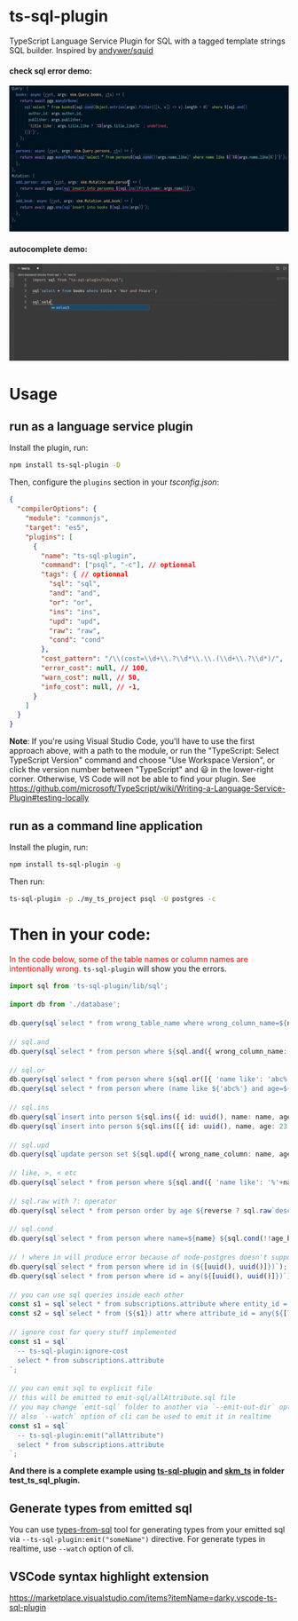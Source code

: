 # ts-sql-plugin
TypeScript Language Service Plugin for SQL with a tagged template strings SQL builder. Inspired by [andywer/squid](https://github.com/andywer/squid)

#### check sql error demo:
![readme_0](./docs/readme_0.gif)

#### autocomplete demo:
![autocomplete](./docs/autocomplete.gif)

# Usage

## run as a language service plugin

Install the plugin, run:

```sh
npm install ts-sql-plugin -D
```

Then, configure the `plugins` section in your *tsconfig.json*:

```json
{
  "compilerOptions": {
    "module": "commonjs",
    "target": "es5",
    "plugins": [
      {
        "name": "ts-sql-plugin",
        "command": ["psql", "-c"], // optionnal
        "tags": { // optionnal
          "sql": "sql",
          "and": "and",
          "or": "or",
          "ins": "ins",
          "upd": "upd",
          "raw": "raw",
          "cond": "cond"
        },
        "cost_pattern": "/\\(cost=\\d+\\.?\\d*\\.\\.(\\d+\\.?\\d*)/",
        "error_cost": null, // 100,
        "warn_cost": null, // 50,
        "info_cost": null, // -1,
      }
    ]
  }
}
```

**Note**: If you're using Visual Studio Code, you'll have to use the first approach above, with a
path to the module, or run the "TypeScript: Select TypeScript Version" command and choose "Use
Workspace Version", or click the version number between "TypeScript" and 😃 in the lower-right
corner. Otherwise, VS Code will not be able to find your plugin. See https://github.com/microsoft/TypeScript/wiki/Writing-a-Language-Service-Plugin#testing-locally

## run as a command line application

Install the plugin, run:

```sh
npm install ts-sql-plugin -g
```

Then run:

```sh
ts-sql-plugin -p ./my_ts_project psql -U postgres -c
```

# Then in your code:

<span style="color:red;">In the code below, some of the table names or column names are intentionally wrong.</span> `ts-sql-plugin` will show you the errors.

```ts
import sql from 'ts-sql-plugin/lib/sql';

import db from './database';

db.query(sql`select * from wrong_table_name where wrong_column_name=${name}`);

// sql.and
db.query(sql`select * from person where ${sql.and({ wrong_column_name: value, name: name })}`);

// sql.or
db.query(sql`select * from person where ${sql.or([{ 'name like': 'abc%', age: 23 }, { 'age >': 23 }])}`);
db.query(sql`select * from person where (name like ${'abc%'} and age=${23}) or age > ${23}`);

// sql.ins
db.query(sql`insert into person ${sql.ins({ id: uuid(), name: name, ageeee: wrong_column_name_value })}`);
db.query(sql`insert into person ${sql.ins([{ id: uuid(), name, age: 23 }, {id, name:'ppp', age:30}])}`);

// sql.upd
db.query(sql`update person set ${sql.upd({ wrong_name_column: name, age: 23 })} where id=${id}`);

// like, >, < etc
db.query(sql`select * from person where ${sql.and({ 'name like': '%'+name_like+'%', 'ageee >': age_bigger_than })}`);

// sql.raw with ?: operator
db.query(sql`select * from person order by age ${reverse ? sql.raw`desc` : sql.raw`asc`}`);

// sql.cond
db.query(sql`select * from person where name=${name} ${sql.cond(!!age_bigger_than)` and ageeee > ${age_bigger_than}`}`);

// ! where in will produce error because of node-postgres doesn't support it. use where column=any()
db.query(sql`select * from person where id in (${[uuid(), uuid()]})`);
db.query(sql`select * from person where id = any(${[uuid(), uuid()]})`);

// you can use sql queries inside each other
const s1 = sql`select * from subscriptions.attribute where entity_id = any(${[7045]})`;
const s2 = sql`select * from (${s1}) attr where attribute_id = any(${[7049, 7050]})`;

// ignore cost for query stuff implemented
const s1 = sql`
  -- ts-sql-plugin:ignore-cost
  select * from subscriptions.attribute
`;

// you can emit sql to explicit file
// this will be emitted to emit-sql/allAttribute.sql file
// you may change `emit-sql` folder to another via `--emit-out-dir` option of cli
// also `--watch` option of cli can be used to emit it in realtime
const s1 = sql`
  -- ts-sql-plugin:emit("allAttribute")
  select * from subscriptions.attribute
`;
```

**And there is a complete example using [ts-sql-plugin](https://github.com/xialvjun/ts-sql-plugin) and [skm_ts](https://github.com/xialvjun/skm_ts) in folder test_ts_sql_plugin.**

## Generate types from emitted sql

You can use [types-from-sql](https://github.com/o175/types-from-sql) tool
for generating types from your emitted sql via `--ts-sql-plugin:emit("someName")` directive.
For generate types in realtime, use `--watch` option of cli.

## VSCode syntax highlight extension

https://marketplace.visualstudio.com/items?itemName=darky.vscode-ts-sql-plugin
